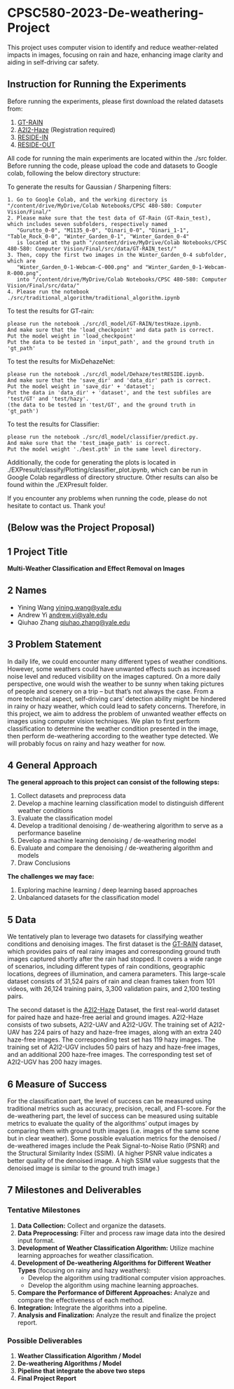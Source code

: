 # CPSC580-2023-De-weathering-Project
This project uses computer vision to identify and reduce weather-related impacts in images, focusing on rain and haze, enhancing image clarity and aiding in self-driving car safety.

## Instruction for Running the Experiments
Before running the experiments, please first download the related datasets from:
1. [GT-RAIN](https://drive.google.com/drive/folders/1NSRl954QPcGIgoyJa_VjQwh_gEaHWPb8)
2. [A2I2-Haze](https://a2i2-archangel.vision/haze)  (Registration required)
3. [RESIDE-IN](https://drive.google.com/drive/folders/1ggEslNXkWT1GukuQZn0B-cKsBBOz5cfc)
4. [RESIDE-OUT](https://drive.google.com/drive/folders/1rUnTeACiM0rztxV6BViDAV7l2zdC-q1L)

All code for running the main experiments are located within the ./src folder. Before running the code, please upload the code and datasets to Google colab, following the below directory structure:

To generate the results for Gaussian / Sharpening filters:
```
1. Go to Google Colab, and the working directory is "/content/drive/MyDrive/Colab Notebooks/CPSC 480-580: Computer Vision/Final/"
2. Please make sure that the test data of GT-Rain (GT-Rain_test), which includes seven subfolders, respectively named
   "Gurutto_0-0", "M1135_0-0", "Oinari_0-0", "Oinari_1-1", "Table_Rock_0-0", "Winter_Garden_0-1", "Winter_Garden_0-4"
   is located at the path "/content/drive/MyDrive/Colab Notebooks/CPSC 480-580: Computer Vision/Final/src/data/GT-RAIN_test/"
3. Then, copy the first two images in the Winter_Garden_0-4 subfolder, which are
   "Winter_Garden_0-1-Webcam-C-000.png" and "Winter_Garden_0-1-Webcam-R-000.png",
   into "/content/drive/MyDrive/Colab Notebooks/CPSC 480-580: Computer Vision/Final/src/data/"
4. Please run the notebook ./src/traditional_algorithm/traditional_algorithm.ipynb
```

To test the results for GT-rain:
```
please run the notebook ./src/dl_model/GT-RAIN/testHaze.ipynb. 
And make sure that the 'load_checkpoint' and data path is correct.
Put the model weight in 'load_checkpoint'
Put the data to be tested in 'input_path', and the ground truth in 'gt_path'
```

To test the results for MixDehazeNet:
```
please run the notebook ./src/dl_model/Dehaze/testRESIDE.ipynb. 
And make sure that the 'save_dir' and 'data_dir' path is correct.
Put the model weight in 'save_dir' + 'dataset';
Put the data in 'data_dir' + 'dataset', and the test subfiles are 'test/GT' and 'test/hazy'.
(the data to be tested in 'test/GT', and the ground truth in 'gt_path')
```

To test the results for Classifier:
```
please run the notebook ./src/dl_model/classifier/predict.py.
And make sure that the 'test_image_path' is correct.
Put the model weight './best.pth' in the same level directory.
```

Additionally, the code for generating the plots is located in ./EXPresult/classify/Plotting/classifier_plot.ipynb, which can be run in Google Colab regardless of directory structure.
Other results can also be found within the ./EXPresult folder.

If you encounter any problems when running the code, please do not hesitate to contact us. Thank you!

## (Below was the Project Proposal)
## 1  Project Title

**Multi-Weather Classification and Effect Removal on Images**


## 2  Names

- Yining Wang [yining.wang@yale.edu](yining.wang@yale.edu) 
- Andrew Yi [andrew.yi@yale.edu](andrew.yi@yale.edu)
- Qiuhao Zhang [qiuhao.zhang@yale.edu](qiuhao.zhang@yale.edu)


## 3  Problem Statement

In daily life, we could encounter many different types of weather conditions. However, some weathers could have unwanted effects such as increased noise level and reduced visibility on the images captured. On a more daily perspective, one would wish the weather to be sunny when taking pictures of people and scenery on a trip – but that’s not always the case. From a more technical aspect, self-driving cars’ detection ability might be hindered in rainy or hazy weather, which could lead to safety concerns. Therefore, in this project, we aim to address the problem of unwanted weather effects on images using computer vision techniques. We plan to first perform classification to determine the weather condition presented in the image, then perform de-weathering according to the weather type detected. We will probably focus on rainy and hazy weather for now.


## 4  General Approach

**The general approach to this project can consist of the following steps:**
1. Collect datasets and preprocess data
2. Develop a machine learning classification model to distinguish different weather conditions
3. Evaluate the classification model
4. Develop a traditional denoising / de-weathering algorithm to serve as a performance baseline
5. Develop a machine learning denoising / de-weathering model
6. Evaluate and compare the denoising / de-weathering algorithm and models
7. Draw Conclusions

**The challenges we may face:**
1. Exploring machine learning / deep learning based approaches
2. Unbalanced datasets for the classification model


## 5  Data

We tentatively plan to leverage two datasets for classifying weather conditions and denoising images. The first dataset is the [GT-RAIN](https://visual.ee.ucla.edu/gt_rain.htm/) dataset, which provides pairs of real rainy images and corresponding ground truth images captured shortly after the rain had stopped. It covers a wide range of scenarios, including different types of rain conditions, geographic locations, degrees of illumination, and camera parameters. This large-scale dataset consists of 31,524 pairs of rain and clean frames taken from 101 videos, with 26,124 training pairs, 3,300 validation pairs, and 2,100 testing pairs. 

The second dataset is the [A2I2-Haze](https://arxiv.org/abs/2206.06427) Dataset, the first real-world dataset for paired haze and haze-free aerial and ground images. A2I2-Haze consists of two subsets, A2I2-UAV and A2I2-UGV. The training set of A2I2-UAV has 224 pairs of hazy and haze-free images, along with an extra 240 haze-free images. The corresponding test set has 119 hazy images. The training set of A2I2-UGV includes 50 pairs of hazy and haze-free images, and an additional 200 haze-free images. The corresponding test set of A2I2-UGV has 200 hazy images.

## 6  Measure of Success

For the classification part, the level of success can be measured using traditional metrics such as accuracy, precision, recall, and F1-score. For the de-weathering part, the level of success can be measured using suitable metrics to evaluate the quality of the algorithms’ output images by comparing them with ground truth images (i.e. images of the same scene but in clear weather). Some possible evaluation metrics for the denoised / de-weathered images include the Peak Signal-to-Noise Ratio (PSNR) and the Structural Similarity Index (SSIM). (A higher PSNR value indicates a better quality of the denoised image. A high SSIM value suggests that the denoised image is similar to the ground truth image.)


## 7  Milestones and Deliverables

### Tentative Milestones

1. **Data Collection:** Collect and organize the datasets.
2. **Data Preprocessing:** Filter and process raw image data into the desired input format.
3. **Development of Weather Classification Algorithm:** Utilize machine learning approaches for weather classification.
4. **Development of De-weathering Algorithms for Different Weather Types** (focusing on rainy and hazy weathers):
   - Develop the algorithm using traditional computer vision approaches.
   - Develop the algorithm using machine learning approaches.
5. **Compare the Performance of Different Approaches:** Analyze and compare the effectiveness of each method.
6. **Integration:** Integrate the algorithms into a pipeline.
7. **Analysis and Finalization:** Analyze the result and finalize the project report.

### Possible Deliverables

1. **Weather Classification Algorithm / Model**
2. **De-weathering Algorithms / Model**
3. **Pipeline that integrate the above two steps**
4. **Final Project Report**
